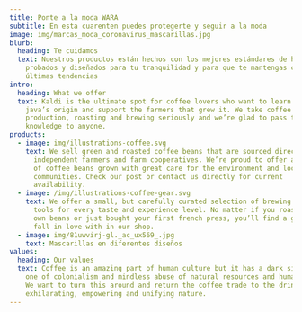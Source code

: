 ```yaml
---
title: Ponte a la moda WARA
subtitle: En esta cuarenten puedes protegerte y seguir a la moda
image: img/marcas_moda_coronavirus_mascarillas.jpg
blurb:
  heading: Te cuidamos
  text: Nuestros productos están hechos con los mejores estándares de higiene,
    probados y diseñados para tu tranquilidad y para que te mantengas con las
    últimas tendencias
intro:
  heading: What we offer
  text: Kaldi is the ultimate spot for coffee lovers who want to learn about their
    java’s origin and support the farmers that grew it. We take coffee
    production, roasting and brewing seriously and we’re glad to pass that
    knowledge to anyone.
products:
  - image: img/illustrations-coffee.svg
    text: We sell green and roasted coffee beans that are sourced directly from
      independent farmers and farm cooperatives. We’re proud to offer a variety
      of coffee beans grown with great care for the environment and local
      communities. Check our post or contact us directly for current
      availability.
  - image: /img/illustrations-coffee-gear.svg
    text: We offer a small, but carefully curated selection of brewing gear and
      tools for every taste and experience level. No matter if you roast your
      own beans or just bought your first french press, you’ll find a gadget to
      fall in love with in our shop.
  - image: img/81uwvirj-gl._ac_ux569_.jpg
    text: Mascarillas en diferentes diseños
values:
  heading: Our values
  text: Coffee is an amazing part of human culture but it has a dark side too –
    one of colonialism and mindless abuse of natural resources and human lives.
    We want to turn this around and return the coffee trade to the drink’s
    exhilarating, empowering and unifying nature.
---
```

